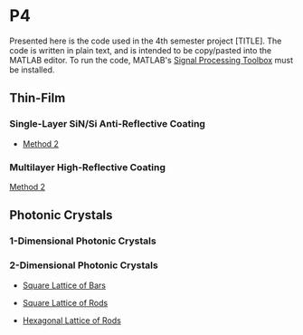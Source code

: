 # P4
Presented here is the code used in the 4th semester project [TITLE]. The code is written in plain text, and is intended to be copy/pasted into the MATLAB editor. To run the code, MATLAB's [Signal Processing Toolbox](https://se.mathworks.com/products/signal.html) must be installed.
## Thin-Film
### Single-Layer SiN/Si Anti-Reflective Coating
* [Method 2](https://github.com/5-321/P4/blob/main/Thin-Film/Single-Layer/Method%202)
### Multilayer High-Reflective Coating
[Method 2]([https://github.com/5-321/P4/blob/main/Thin-Film/Single-Layer/Method%202](https://github.com/5-321/P4/blob/main/Thin-Film/Multilayer/Method%202))
## Photonic Crystals
### 1-Dimensional Photonic Crystals
### 2-Dimensional Photonic Crystals
* [Square Lattice of Bars](https://github.com/5-321/P4/blob/main/2D%20Photonic%20Crystals/Square%20Lattice%20of%20Bars)

* [Square Lattice of Rods](https://github.com/5-321/P4/blob/main/2D%20Photonic%20Crystals/Square%20Lattice%20of%20Rods)

* [Hexagonal Lattice of Rods](https://github.com/5-321/P4/blob/main/2D%20Photonic%20Crystals/Hexagonal%20Lattice%20of%20Rods)


